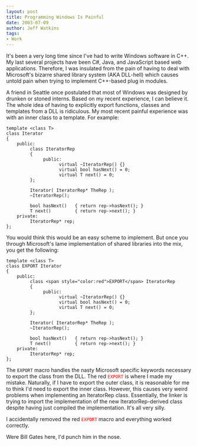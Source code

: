 ```yaml
---
layout: post
title: Programming Windows Is Painful
date: 2003-07-09
author: Jeff Watkins
tags:
- Work
---
```


It's been a very long time since I've had to write Windows software in C++. My last several projects have been C#, Java, and JavaScript based web applications. Therefore, I was insulated from the pain of having to deal with Microsoft's bizarre shared library system (AKA DLL-hell) which causes untold pain when trying to implement C++-based plug in modules.

A friend in Seattle once postulated that most of Windows was designed by drunken or stoned interns. Based on my recent experience, I can believe it. The whole idea of having to explicitly export functions, classes and templates from a DLL is ridiculous. My most recent painful experience was with an inner class to a template. For example:

    template <class T>
    class Iterator
    {
        public:
             class IteratorRep
             {
                  public:
                        virtual ~IteratorRep() {}
                        virtual bool hasNext() = 0;
                        virtual T next() = 0;
             };

             Iterator( IteratorRep* TheRep );
             ~IteratorRep();

             bool hasNext()   { return rep->hasNext(); }
             T next()         { return rep->next(); }
        private:
             IteratorRep* rep;
    };

You would think this would be an easy scheme to implement. But once you through Microsoft's lame implementation of shared libraries into the mix, you get the following:

    template <class T>
    class EXPORT Iterator
    {
        public:
             class <span style="color:red">EXPORT</span> IteratorRep
             {
                  public:
                        virtual ~IteratorRep() {}
                        virtual bool hasNext() = 0;
                        virtual T next() = 0;
             };

             Iterator( IteratorRep* TheRep );
             ~IteratorRep();

             bool hasNext()   { return rep->hasNext(); }
             T next()         { return rep->next(); }
        private:
             IteratorRep* rep;
    };

The <code>EXPORT</code> macro handles the nasty Microsoft specific keywords necessary to export the class from the DLL. The red <span style="color:red"><code>EXPORT</code></span> is where I made my mistake. Naturally, if I have to export the outer class, it is reasonable for me to think I'd need to export the inner class. However, this causes very weird problems when implementing an IteratorRep class. Essentially, the linker is trying to import the implementation of the new IteratorRep-derived class despite having just compiled the implementation. It's all very silly.

I accidentally removed the red <span style="color:red"><code>EXPORT</code></span> macro and everything worked correctly.

Were Bill Gates here, I'd punch him in the nose.